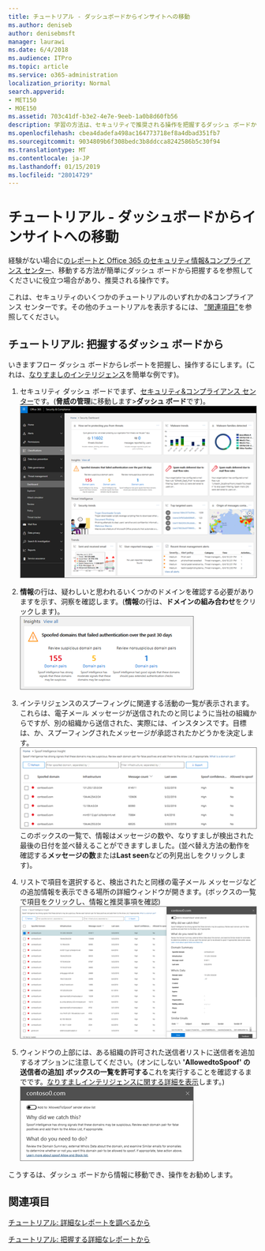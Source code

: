 ```yaml
---
title: チュートリアル - ダッシュボードからインサイトへの移動
ms.author: deniseb
author: denisebmsft
manager: laurawi
ms.date: 6/4/2018
ms.audience: ITPro
ms.topic: article
ms.service: o365-administration
localization_priority: Normal
search.appverid:
- MET150
- MOE150
ms.assetid: 703c41df-b3e2-4e7e-9eeb-1a0b8d60fb56
description: 学習の方法は、セキュリティで推奨される操作を把握するダッシュ ボードから移動することができます&amp;コンプライアンス センターです。
ms.openlocfilehash: cbea4dadefa498ac164773718ef8a4dbad351fb7
ms.sourcegitcommit: 9034809b6f308bedc3b8ddcca8242586b5c30f94
ms.translationtype: MT
ms.contentlocale: ja-JP
ms.lasthandoff: 01/15/2019
ms.locfileid: "28014729"
---
```

# <a name="walkthrough---from-a-dashboard-to-an-insight"></a>チュートリアル - ダッシュボードからインサイトへの移動

経験がない場合に[のレポートと Office 365 のセキュリティ情報&amp;コンプライアンス センター](reports-and-insights-in-security-and-compliance.md)、移動する方法が簡単にダッシュ ボードから把握するを参照してくださいに役立つ場合があり、推奨される操作です。 
  
これは、セキュリティのいくつかのチュートリアルのいずれかの&amp;コンプライアンス センターです。その他のチュートリアルを表示するには、 ["関連項目"](#related-topics)を参照してください。 
  
## <a name="walkthrough-from-a-dashboard-to-an-insight"></a>チュートリアル: 把握するダッシュ ボードから

いきますフロー ダッシュ ボードからレポートを把握し、操作するにします。(これは、[なりすましのインテリジェンス](learn-about-spoof-intelligence.md)を簡単な例です)。 
  
1. セキュリティ ダッシュ ボードでまず、[セキュリティ&amp;コンプライアンス センター](https://protection.office.com)です。(**脅威の管理**に移動します\>**ダッシュ ボード**です)。<br>![セキュリティ&amp;コンプライアンス センターでは、脅威の管理を選択して\>ダッシュ ボード](media/05a38660-eb13-4960-a266-11809c453d95.png)<br>
  
2. **情報**の行は、疑わしいと思われるいくつかのドメインを確認する必要がありますを示す、洞察を確認します。(**情報**の行は、**ドメインの組み合わせ**をクリックします)。<br>![洞察行は、なりすましの問題が発生の可能性を紹介します。](media/dd1d0cb3-3201-45d7-b41d-18a0944fe85d.png)<br>
  
3. インテリジェンスのスプーフィングに関連する活動の一覧が表示されます。これらは、電子メール メッセージが送信されたのと同じように当社の組織からですが、別の組織から送信された、実際には、インスタンスです。目標は、か、スプーフィングされたメッセージが承認されたかどうかを決定します。<br>![インテリジェンス情報のなりすまし](media/a2e2b4fd-0c1e-499f-8401-cf3089da82fa.png)<br>このボックスの一覧で、情報はメッセージの数や、なりすましが検出された最後の日付を並べ替えることができますしました。(並べ替え方法の動作を確認する**メッセージの数**または**Last seen**などの列見出しをクリックします)。 
    
4. リストで項目を選択すると、検出されたと同様の電子メール メッセージなどの追加情報を表示できる場所の詳細ウィンドウが開きます。(ボックスの一覧で項目をクリックし、情報と推奨事項を確認)<br>![詳細ペインを表示する項目を選択します。](media/7ad1faa5-6ca2-474e-a609-eb275e0a8e59.png)<br>
  
5. ウィンドウの上部には、ある組織の許可された送信者リストに送信者を追加するオプションに注意してください。(オンにしない **'AllowedtoSpoof' の送信者の追加] ボックスの一覧を許可する**これを実行することを確認するまでです。[なりすましインテリジェンスに関する詳細を表示](learn-about-spoof-intelligence.md)します。)<br>![送信者を承認することができます。](media/caf0c20a-6047-486d-8060-5a229a3de49f.png)
  
こうするは、ダッシュ ボードから情報に移動でき、操作をお勧めします。
  
## <a name="related-topics"></a>関連項目

[チュートリアル: 詳細なレポートを調べるから](from-an-insight-to-a-detailed-report.md)
  
[チュートリアル: 把握する詳細なレポートから](from-a-detailed-report-to-an-insight.md)
  

